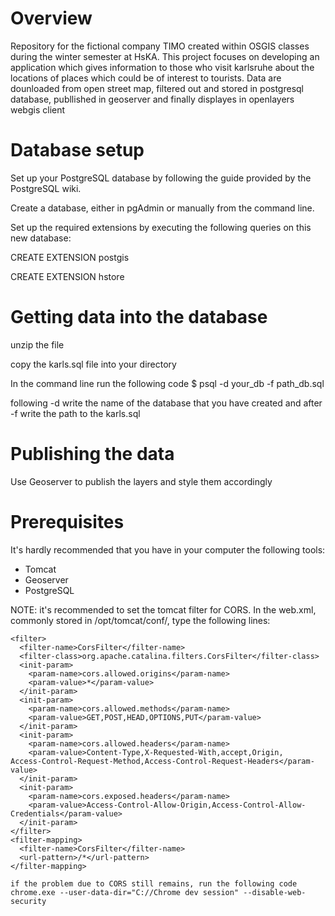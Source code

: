 # Overview
Repository for the fictional company TIMO created within OSGIS classes during the winter semester at HsKA. This project focuses on developing an application which gives information to those who visit karlsruhe about the locations of places which could be of interest to tourists. Data are dounloaded from open street map, filtered out and stored in postgresql database, publlished in geoserver and finally displayes in openlayers webgis client

# Database setup
Set up your PostgreSQL database by following the guide provided by the PostgreSQL wiki.

Create a database, either in pgAdmin or manually from the command line.

Set up the required extensions by executing the following queries on this new database:

CREATE EXTENSION postgis

CREATE EXTENSION hstore

# Getting data into the database

unzip the file

copy the karls.sql file into your directory

In the command line run the following code
$ psql -d your_db -f path_db.sql
 
 following -d write the name of the database that you have created and after -f write the path to the karls.sql

 # Publishing the data

Use Geoserver to publish the layers and style them accordingly

 # Prerequisites

It's hardly recommended that you have in your computer the following tools:
* Tomcat
* Geoserver
* PostgreSQL

NOTE: it's recommended to set the tomcat filter for CORS. In the web.xml, commonly stored in /opt/tomcat/conf/, type the following lines:
```
<filter>
  <filter-name>CorsFilter</filter-name>
  <filter-class>org.apache.catalina.filters.CorsFilter</filter-class>
  <init-param>
    <param-name>cors.allowed.origins</param-name>
    <param-value>*</param-value>
  </init-param>
  <init-param>
    <param-name>cors.allowed.methods</param-name>
    <param-value>GET,POST,HEAD,OPTIONS,PUT</param-value>
  </init-param>
  <init-param>
    <param-name>cors.allowed.headers</param-name>
    <param-value>Content-Type,X-Requested-With,accept,Origin,
Access-Control-Request-Method,Access-Control-Request-Headers</param-value>
  </init-param>
  <init-param>
    <param-name>cors.exposed.headers</param-name>
    <param-value>Access-Control-Allow-Origin,Access-Control-Allow-Credentials</param-value>
  </init-param>
</filter>
<filter-mapping>
  <filter-name>CorsFilter</filter-name>
  <url-pattern>/*</url-pattern>
</filter-mapping>

if the problem due to CORS still remains, run the following code
chrome.exe --user-data-dir="C://Chrome dev session" --disable-web-security

